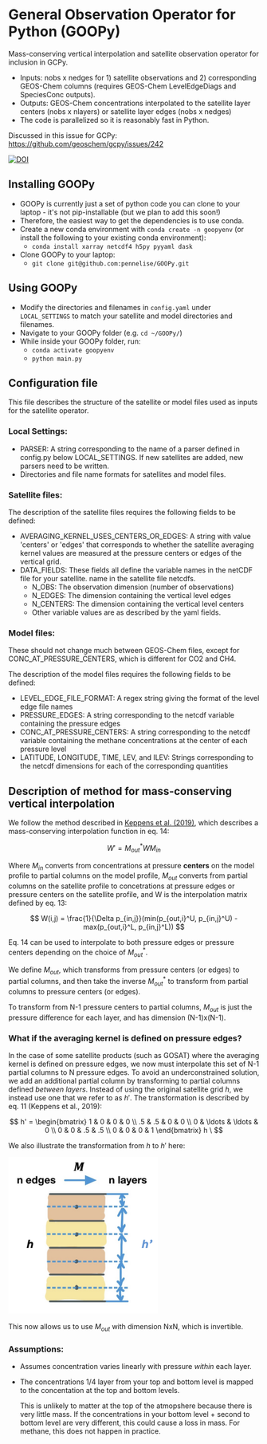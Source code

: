 # General Observation Operator for Python (GOOPy)

Mass-conserving vertical interpolation and satellite observation operator for inclusion in GCPy. 

- Inputs: nobs x nedges for 1) satellite observations and 2) corresponding GEOS-Chem columns (requires GEOS-Chem LevelEdgeDiags and SpeciesConc outputs).
- Outputs: GEOS-Chem concentrations interpolated to the satellite layer centers (nobs x nlayers) or satellite layer edges (nobs x nedges)
- The code is parallelized so it is reasonably fast in Python. 

Discussed in this issue for GCPy: https://github.com/geoschem/gcpy/issues/242

[![DOI](https://zenodo.org/badge/642558243.svg)](https://doi.org/10.5281/zenodo.14834528)

## Installing GOOPy

- GOOPy is currently just a set of python code you can clone to your laptop - it's not pip-installable (but we plan to add this soon!)
- Therefore, the easiest way to get the dependencies is to use conda. 
- Create a new conda environment with `conda create -n goopyenv` (or install the following to your existing conda environment):
     - `conda install xarray netcdf4 h5py pyyaml dask`
- Clone GOOPy to your laptop:
     - `git clone git@github.com:pennelise/GOOPy.git`

## Using GOOPy

- Modify the directories and filenames in `config.yaml` under `LOCAL_SETTINGS` to match your satellite and model directories and filenames. 
- Navigate to your GOOPy folder (e.g. `cd ~/GOOPy/`)
- While inside your GOOPy folder, run:
     - `conda activate goopyenv`
     - `python main.py`

##  Configuration file
 This file describes the structure of the satellite or model files used as inputs for the 
 satellite operator. 

 ### Local Settings:
   - PARSER: A string corresponding to the name of a parser defined in
        config.py below LOCAL_SETTINGS. If new satellites are added, new parsers need to be written.
   - Directories and file name formats for satellites and model files. 

 ### Satellite files:
 
 The description of the satellite files requires the following fields to be defined:
   - AVERAGING_KERNEL_USES_CENTERS_OR_EDGES: A string with value 
        'centers' or 'edges' that corresponds to whether the satellite averaging
        kernel values are measured at the pressure centers or edges of the vertical
        grid.
   -  DATA_FIELDS: These fields all define the variable names in the netCDF file for your satellite. 
        name in the satellite file netcdfs.
      - N_OBS: The observation dimension (number of observations)
      - N_EDGES: The dimension containing the vertical level edges
      - N_CENTERS: The dimension containing the vertical level centers
      - Other variable values are as described by the yaml fields.

### Model files:

These should not change much between GEOS-Chem files, except for CONC_AT_PRESSURE_CENTERS, which is different for CO2 and CH4. 
 
 The description of the model files requires the following fields to be defined:
   - LEVEL_EDGE_FILE_FORMAT: A regex string giving the format of the level edge 
        file names
   - PRESSURE_EDGES: A string corresponding to the netcdf variable containing
        the pressure edges
   - CONC_AT_PRESSURE_CENTERS: A string corresponding to the netcdf variable containing the 
        methane concentrations at the center of each pressure level
   - LATITUDE, LONGITUDE, TIME, LEV, and ILEV: Strings corresponding to the netcdf dimensions
        for each of the corresponding quantities

## Description of method for mass-conserving vertical interpolation 

We follow the method described in [Keppens et al. (2019)](https://doi.org/10.5194/amt-12-4379-2019), which describes a mass-conserving interpolation function in eq. 14: 

$$ W' = M_{out}^* W M_{in} $$

Where $M_{in}$ converts from concentrations at pressure **centers** on the model profile to partial columns on the model profile, $M_{out}$ converts from partial columns on the satellite profile to concetrations at pressure edges or pressure centers on the satellite profile, and W is the interpolation matrix defined by eq. 13:

$$ W(i,j) = \frac{1}{\Delta p_{in,j}}(min(p_{out,i}^U, p_{in,j}^U) - max(p_{out,i}^L, p_{in,j}^L)) $$ 

Eq. 14 can be used to interpolate to both pressure edges or pressure centers depending on the choice of $M^*_{out}$. 

We define $M_{out}$, which transforms from pressure centers (or edges) to partial columns, and then take the inverse $M^*_{out}$ to transform from partial columns to pressure centers (or edges). 

To transform from N-1 pressure centers to partial columns, $M_{out}$ is just the pressure difference for each layer, and has dimension (N-1)x(N-1). 

### What if the averaging kernel is defined on pressure edges? 

In the case of some satellite products (such as GOSAT) where the averaging kernel is defined on pressure edges, we now must interpolate this set of N-1 partial columns to N pressure edges. To avoid an underconstrained solution, we add an additional partial column by transforming to partial columns defined *between layers*. Instead of using the original satellite grid $h$, we instead use one that we refer to as $h'$. The transformation is described by eq. 11 (Keppens et al., 2019):

$$ h' = 
\begin{bmatrix}
     1 &  0 &  0 &  0 \\
    .5 & .5 &  0 &  0 \\
     0 & \ldots & \ldots & 0 \\
     0 &  0 & .5 & .5 \\
     0 &  0 &  0 &  1  
\end{bmatrix} h
\ $$

We also illustrate the transformation from $h$ to $h'$ here: 

<img src="./docs/hprime.png"  width="300">

This now allows us to use $M_{out}$ with dimension NxN, which is invertible. 

### Assumptions:
   - Assumes concentration varies linearly with pressure *within* each layer.
   - The concentrations 1/4 layer from your top and bottom level
      is mapped to the concentation at the top and bottom levels.

      This is unlikely to matter at the top of the atmopshere because
      there is very little mass. If the concentrations in
      your bottom level + second to bottom level are very different,
      this could cause a loss in mass. For methane, this does
              not happen in practice.
